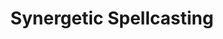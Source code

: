 ---
title: "Synergetic Spellcasting"

feat:
  types: ["Metamagic"]
  description: |
    You are capable of working with other spellcasters to weave magic together for greater effects.
  benefit: |
    If two casters with this feat are working in cooperation with each other, they can combine their spells to enhance the effects of their spellcasting. See the <a href="">synergetic spells list</a> to see the spell combinations that work with this feat. You can also ask your DM for approval on custom synergies.
  special: |
    For spells that require saves, always use the average of the two spells (rounded up), if both spells require a save. If only one spell requires a save, use that DC for the synergized spell. If neither spell grants a save, the synergized spell does not grant one either.

    This principle is the same for spell resistance. If one or both spells are affected by spell resistance, the synergized spell is as well. If neither spell is affected by spell resistance, the synergized spell is also not affected.
---